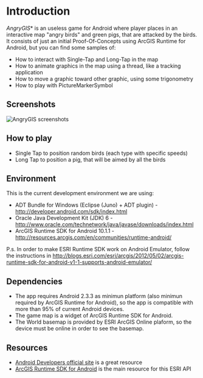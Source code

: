 Introduction
===========

*AngryGIS** is an useless game for Android where player places in an interactive map "angry birds" and green pigs, that are attacked by the birds. 
It consists of just an initial Proof-Of-Concepts using ArcGIS Runtime for Android, but you can find some samples of:
* How to interact with Single-Tap and Long-Tap in the map
* How to animate graphics in the map using a thread, like a tracking application
* How to move a graphic toward other graphic, using some trigonometry
* How to play with PictureMarkerSymbol

Screenshots
-----------

![AngryGIS screenshots](https://raw.github.com/gabrielspmoreira/AngryGIS/master/resources/Screenshot.png) 

How to play
-----------
- Single Tap to position random birds (each type with specific speeds)
- Long Tap to position a pig, that will be aimed by all the birds

Environment
-----------
This is the current development environment we are using:

* ADT Bundle for Windows (Eclipse (Juno) + ADT plugin) - http://developer.android.com/sdk/index.html
* Oracle Java Development Kit (JDK) 6 - http://www.oracle.com/technetwork/java/javase/downloads/index.html
* ArcGIS Runtime SDK for Android 10.1.1 - http://resources.arcgis.com/en/communities/runtime-android/
                    
P.s. In order to make ESRI Runtime SDK work on Android Emulator, follow the instructions in http://blogs.esri.com/esri/arcgis/2012/05/02/arcgis-runtime-sdk-for-android-v1-1-supports-android-emulator/

Dependencies
------------
* The app requires Android 2.3.3 as minimun platform (also minimun required by ArcGIS Runtime for Android), so the app is compatible with more than 95% of current Android devices.
* The game map is a widget of ArcGIS Runtime SDK for Android.
* The World basemap is provided by ESRI ArcGIS Online plaform, so the device must be online in order to see the basemap.

Resources
---------
*	[Android Developers official site](http://developer.android.com/) is a great resource
*	[ArcGIS Runtime SDK for Android](http://resources.arcgis.com/en/communities/runtime-android/) is the main resource for this ESRI API
